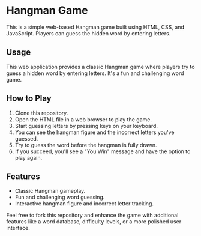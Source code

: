 # Hangman Game

This is a simple web-based Hangman game built using HTML, CSS, and JavaScript. Players can guess the hidden word by entering letters. 

## Usage

This web application provides a classic Hangman game where players try to guess a hidden word by entering letters. It's a fun and challenging word game.

## How to Play

1. Clone this repository.
2. Open the HTML file in a web browser to play the game.
3. Start guessing letters by pressing keys on your keyboard.
4. You can see the hangman figure and the incorrect letters you've guessed.
5. Try to guess the word before the hangman is fully drawn.
6. If you succeed, you'll see a "You Win" message and have the option to play again.

## Features

- Classic Hangman gameplay.
- Fun and challenging word guessing.
- Interactive hangman figure and incorrect letter tracking.

Feel free to fork this repository and enhance the game with additional features like a word database, difficulty levels, or a more polished user interface.
